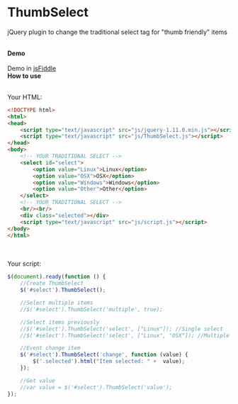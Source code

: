 # ThumbSelect
jQuery plugin to change the traditional select tag for "thumb friendly" items


<br/>
<strong>Demo</strong>
<br/><br/>
Demo in <a target="_blank" href="http://jsfiddle.net/aesposito/a87cLg52/">jsFiddle</a>

<br/>
<strong>How to use</strong>
<br/><br/>

Your HTML:
<br/>
```html
<!DOCTYPE html>
<html>
<head>
	<script type="text/javascript" src="js/jquery-1.11.0.min.js"></script>
	<script type="text/javascript" src="js/ThumbSelect.js"></script>
</head>
<body>
	<!-- YOUR TRADITIONAL SELECT -->
	<select id="select">
		<option value="Linux">Linux</option>
		<option value="OSX">OSX</option>
		<option value="Windows">Windows</option>
		<option value="Other">Other</option>
	</select>
	<!-- YOUR TRADITIONAL SELECT -->
	<br/><br/>
	<div class="selected"></div>
	<script type="text/javascript" src="js/script.js"></script>
</body>
</html>

```
<br/><br/>
Your script:
<br/>
```javascript
$(document).ready(function () {
	//Create ThumbSelect
	$('#select').ThumbSelect();

	//Select multiple items
    //$('#select').ThumbSelect('multiple', true);

    //Select items previously
    //$('#select').ThumbSelect('select', ["Linux"]); //Single select
    //$('#select').ThumbSelect('select', ["Linux", "OSX"]); //Multiple select

	//Event change item
	$('#select').ThumbSelect('change', function (value) {
		$('.selected').html("Item selected: " +  value);
	});

	//Get value
	//var value = $('#select').ThumbSelect('value');
});
```